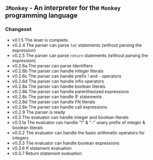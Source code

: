 ## `JMonkey` - An interpreter for the `Monkey` programming language

### Changeset
* v0.1.5 The lexer is complete.
* v0.2.4 The parser can parse `let` statements (without parsing the expression)
* v0.2.5 The parser can parse `return` statements (without parsing the expression)
* v0.2.6a The parser can parse Identifiers
* v0.2.6b The parser can handle integer literals
* v0.2.6c The parser can handle prefix ! and - operators
* v0.2.6d The parser can handle infix operators
* v0.2.8a The parser can handle boolean literals
* v0.2.8b The parser can handle parenthesized expressions
* v0.2.8c The parser can handle IF statements
* v0.2.8d The parser can handle FN literals
* v0.2.8e The parser can handle call expressions
* v0.2.9  The parser is ready
* v0.3    The evaluator can handle integer and boolean literals
* v0.3.1a The evaluator can handle "!" & "-" unary prefix of integer & boolean literals
* v0.3.2  The evaluator can handle the basic arithmetic operators for integers
* v0.3.3  The evaluator can handle boolean expressions 
* v0.3.6  If statement evaluation
* v0.3.7  Return statement evaluation
